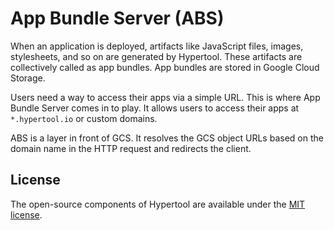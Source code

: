 # App Bundle Server (ABS)

When an application is deployed, artifacts like JavaScript files, images, stylesheets, and so on are generated by Hypertool. These artifacts are collectively called as app bundles. App bundles are stored in Google Cloud Storage.

Users need a way to access their apps via a simple URL. This is where App Bundle Server comes in to play. It allows users to access their apps at `*.hypertool.io` or custom domains.

ABS is a layer in front of GCS. It resolves the GCS object URLs based on the domain name in the HTTP request and redirects the client.

## License

The open-source components of Hypertool are available under the
[MIT license](https://opensource.org/licenses/MIT).
